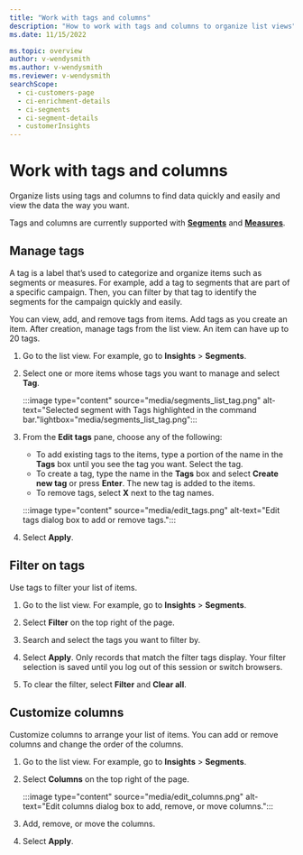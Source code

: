 ```yaml
---
title: "Work with tags and columns"
description: "How to work with tags and columns to organize list views"
ms.date: 11/15/2022

ms.topic: overview
author: v-wendysmith
ms.author: v-wendysmith
ms.reviewer: v-wendysmith
searchScope: 
  - ci-customers-page
  - ci-enrichment-details
  - ci-segments
  - ci-segment-details
  - customerInsights
---
```


# Work with tags and columns

Organize lists using tags and columns to find data quickly and easily and view the data the way you want.

Tags and columns are currently supported with **[Segments](segments.md)** and **[Measures](measures.md)**.

## Manage tags

A tag is a label that’s used to categorize and organize items such as segments or measures. For example, add a tag to segments that are part of a specific campaign. Then, you can filter by that tag to identify the segments for the campaign quickly and easily.

You can view, add, and remove tags from items. Add tags as you create an item. After creation, manage tags from the list view. An item can have up to 20 tags.

1. Go to the list view. For example, go to **Insights** > **Segments**.

1. Select one or more items whose tags you want to manage and select **Tag**.

   :::image type="content" source="media/segments_list_tag.png" alt-text="Selected segment with Tags highlighted in the command bar."lightbox="media/segments_list_tag.png":::

1. From the **Edit tags** pane, choose any of the following:

   - To add existing tags to the items, type a portion of the name in the **Tags** box until you see the tag you want. Select the tag.
   - To create a tag, type the name in the **Tags** box and select **Create new tag** or press **Enter**. The new tag is added to the items.
   - To remove tags, select **X** next to the tag names.

   :::image type="content" source="media/edit_tags.png" alt-text="Edit tags dialog box to add or remove tags.":::

1. Select **Apply**.

## Filter on tags

Use tags to filter your list of items.

1. Go to the list view. For example, go to **Insights** > **Segments**.

1. Select **Filter** on the top right of the page.

1. Search and select the tags you want to filter by.

1. Select **Apply**. Only records that match the filter tags display. Your filter selection is saved until you log out of this session or switch browsers.

1. To clear the filter, select **Filter** and **Clear all**.

## Customize columns

Customize columns to arrange your list of items. You can add or remove columns and change the order of the columns.

1. Go to the list view. For example, go to **Insights** > **Segments**.

1. Select **Columns** on the top right of the page.

   :::image type="content" source="media/edit_columns.png" alt-text="Edit columns dialog box to add, remove, or move columns.":::

1. Add, remove, or move the columns.

1. Select **Apply**.
